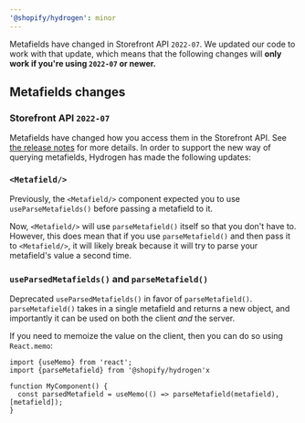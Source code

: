 ```yaml
---
'@shopify/hydrogen': minor
---
```


Metafields have changed in Storefront API `2022-07`. We updated our code to work with that update, which means that the following changes will **only work if you're using `2022-07` or newer.**

## Metafields changes

### Storefront API `2022-07`

Metafields have changed how you access them in the Storefront API. See [the release notes](https://shopify.dev/api/release-notes/2022-07) for more details. In order to support the new way of querying metafields, Hydrogen has made the following updates:

### `<Metafield/>`

Previously, the `<Metafield/>` component expected you to use `useParseMetafields()` before passing a metafield to it.

Now, `<Metafield/>` will use `parseMetafield()` itself so that you don't have to. However, this does mean that if you use `parseMetafield()` and then pass it to `<Metafield/>`, it will likely break because it will try to parse your metafield's value a second time.

### `useParsedMetafields()` and `parseMetafield()`

Deprecated `useParsedMetafields()` in favor of `parseMetafield()`. `parseMetafield()` takes in a single metafield and returns a new object, and importantly it can be used on both the client _and_ the server.

If you need to memoize the value on the client, then you can do so using `React.memo`:

```tsx
import {useMemo} from 'react';
import {parseMetafield} from '@shopify/hydrogen'x

function MyComponent() {
  const parsedMetafield = useMemo(() => parseMetafield(metafield), [metafield]);
}
```
